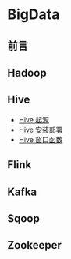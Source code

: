 # BigData
## 前言

## Hadoop

## Hive
- [Hive 起源](https://github.com/heyzeng/BigData/blob/master/hive/src/main/java/hive(1)%EF%BC%9A%E8%B5%B7%E6%BA%90.md)
- [Hive 安装部署](https://github.com/heyzeng/BigData/blob/master/hive/src/main/java/hive(2):%20%E5%AE%89%E8%A3%85%E9%83%A8%E7%BD%B2.md)
- [Hive 窗口函数]()

## Flink

## Kafka

## Sqoop

## Zookeeper

